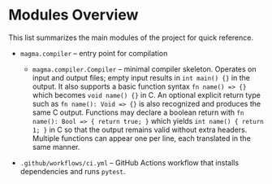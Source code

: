# Modules Overview

This list summarizes the main modules of the project for quick reference.

- `magma.compiler` – entry point for compilation
  - `magma.compiler.Compiler` – minimal compiler skeleton. Operates on input and
    output files; empty input results in `int main() {}` in the output. It also
    supports a basic function syntax `fn name() => {}` which becomes
    `void name() {}` in C. An optional explicit return type such as
    `fn name(): Void => {}` is also recognized and produces the same C output.
    Functions may declare a boolean return with
    `fn name(): Bool => { return true; }` which yields
    `int name() { return 1; }` in C so that the output remains valid without
    extra headers. Multiple functions can appear one per line, each
    translated in the same manner.

- `.github/workflows/ci.yml` – GitHub Actions workflow that installs dependencies and runs `pytest`.
